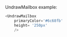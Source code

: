 UndrawMailbox example:
```js 
<UndrawMailbox
    primaryColor='#6c68fb'
    height= '250px'
    />
```